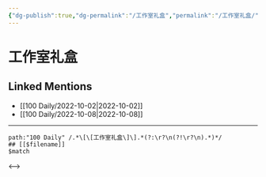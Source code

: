 ```yaml
---
{"dg-publish":true,"dg-permalink":"/工作室礼盒","permalink":"/工作室礼盒/","title":"工作室礼盒","tags":[null],"created":"2022-11-13T02:50:03.000+08:00","updated":"2023-04-10T17:04:36.529+08:00"}
---
```


# 工作室礼盒

## Linked Mentions
- [[100 Daily/2022-10-02\|2022-10-02]]
- [[100 Daily/2022-10-08\|2022-10-08]]


---

```expander
path:"100 Daily" /.*\[\[工作室礼盒\]\].*(?:\r?\n(?!\r?\n).*)*/
## [[$filename]]
$match
```

<-->
